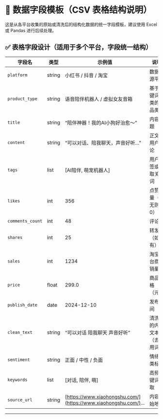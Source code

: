 

# 🧾 数据字段模板（CSV 表格结构说明）

这是从各平台收集的原始或清洗后的结构化数据的统一字段模板，建议使用 Excel 或 Pandas 进行后续处理。

## ✅ 表格字段设计（适用于多个平台，字段统一结构）

| 字段名              | 类型     | 示例值                                                             | 说明             |
| ---------------- | ------ | --------------------------------------------------------------- | -------------- |
| `platform`       | string | 小红书 / 抖音 / 淘宝                                                   | 数据来源平台         |
| `product_type`   | string | 语音陪伴机器人 / 虚拟女友音箱                                                | 基于关键词归类的产品类型   |
| `title`          | string | “陪伴神器！我的AI小狗好治愈～”                                               | 内容标题           |
| `content`        | string | “可以对话、陪我聊天，声音好听…”                                               | 正文或用户评论        |
| `tags`           | list   | \[AI陪伴, 萌宠机器人]                                                  | 用户标签或提取关键词     |
| `likes`          | int    | 356                                                             | 点赞数量（若无则为 0）   |
| `comments_count` | int    | 48                                                              | 评论数            |
| `shares`         | int    | 25                                                              | 转发数（如有）        |
| `sales`          | int    | 1234                                                            | 淘宝平台商品销量       |
| `price`          | float  | 299.0                                                           | 商品价格（元）        |
| `publish_date`   | date   | 2024-12-10                                                      | 发布时间           |
| `clean_text`     | string | “可以对话 陪我聊天 声音好听”                                                | 清洗后的内容文本（去停用词） |
| `sentiment`      | string | 正面 / 中性 / 负面                                                    | 情绪分类标签         |
| `keywords`       | list   | \[对话, 陪伴, 萌]                                                    | 高频关键词提取        |
| `source_url`     | string | [https://www.xiaohongshu.com/](https://www.xiaohongshu.com/)... | 内容原始地址         |

---
